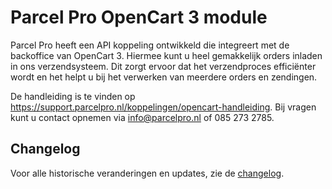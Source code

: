 # Parcel Pro OpenCart 3 module

Parcel Pro heeft een API koppeling ontwikkeld die integreert met de backoffice van OpenCart 3.
Hiermee kunt u heel gemakkelijk orders inladen in ons verzendsysteem.
Dit zorgt ervoor dat het verzendproces efficiënter wordt en het helpt u bij het verwerken van meerdere orders en zendingen.

De handleiding is te vinden op https://support.parcelpro.nl/koppelingen/opencart-handleiding.
Bij vragen kunt u contact opnemen via [info@parcelpro.nl](mailto:info@parcelpro.nl) of 085 273 2785.

## Changelog

Voor alle historische veranderingen en updates, zie de [changelog](CHANGELOG.md).
